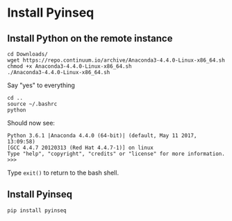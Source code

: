 # Install Pyinseq

## Install Python on the remote instance

```
cd Downloads/
wget https://repo.continuum.io/archive/Anaconda3-4.4.0-Linux-x86_64.sh
chmod +x Anaconda3-4.4.0-Linux-x86_64.sh
./Anaconda3-4.4.0-Linux-x86_64.sh
```
Say "yes" to everything

```
cd ..
source ~/.bashrc
python
```

Should now see:

```
Python 3.6.1 |Anaconda 4.4.0 (64-bit)| (default, May 11 2017, 13:09:58)
[GCC 4.4.7 20120313 (Red Hat 4.4.7-1)] on linux
Type "help", "copyright", "credits" or "license" for more information.
>>>
```

Type `exit()` to return to the bash shell.

## Install Pyinseq

```
pip install pyinseq
```
